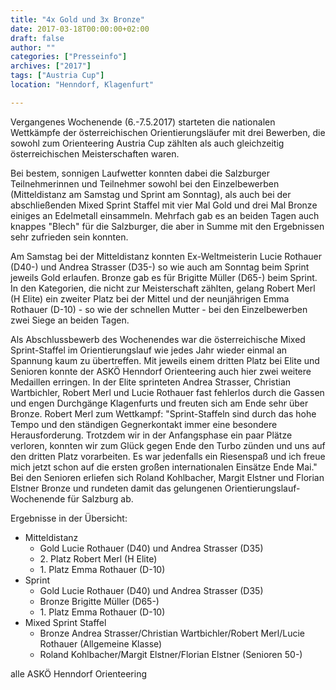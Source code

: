 ```yaml
---
title: "4x Gold und 3x Bronze"
date: 2017-03-18T00:00:00+02:00
draft: false
author: ""
categories: ["Presseinfo"]
archives: ["2017"]
tags: ["Austria Cup"]
location: "Henndorf, Klagenfurt"

---
```


Vergangenes Wochenende (6.-7.5.2017) starteten die nationalen Wettkämpfe der österreichischen Orientierungsläufer mit drei Bewerben, die sowohl zum Orienteering Austria Cup zählten als auch gleichzeitig österreichischen Meisterschaften waren.

<!--more-->

Bei bestem, sonnigen  Laufwetter konnten dabei die Salzburger Teilnehmerinnen und Teilnehmer sowohl  bei den Einzelbewerben (Mitteldistanz am Samstag und Sprint am Sonntag), als auch bei der abschließenden Mixed Sprint Staffel mit vier Mal Gold und drei Mal Bronze einiges an Edelmetall einsammeln. Mehrfach gab es an  beiden Tagen auch knappes "Blech" für die Salzburger, die aber in Summe mit den  Ergebnissen sehr zufrieden sein konnten.

Am Samstag bei der Mitteldistanz konnten Ex-Weltmeisterin Lucie Rothauer (D40-) und Andrea Strasser (D35-) so wie auch am Sonntag beim Sprint jeweils Gold  erlaufen. Bronze gab es für Brigitte Müller (D65-) beim Sprint. In den Kategorien, die nicht zur Meisterschaft zählten, gelang Robert Merl (H  Elite) ein zweiter Platz bei der Mittel und der neunjährigen Emma Rothauer (D-10) - so wie der schnellen Mutter - bei den Einzelbewerben zwei Siege an beiden Tagen.

Als Abschlussbewerb des Wochenendes war die österreichische Mixed  Sprint-Staffel im Orientierungslauf wie jedes Jahr wieder einmal an Spannung  kaum zu übertreffen. Mit jeweils einem dritten Platz bei Elite und  Senioren konnte der ASKÖ Henndorf Orienteering auch hier zwei weitere  Medaillen erringen. In der Elite sprinteten Andrea Strasser, Christian  Wartbichler, Robert Merl und Lucie Rothauer fast fehlerlos durch die  Gassen und engen Durchgänge Klagenfurts und freuten sich am Ende sehr über  Bronze. Robert Merl zum Wettkampf: "Sprint-Staffeln sind durch das hohe  Tempo und den ständigen Gegnerkontakt immer eine besondere Herausforderung. Trotzdem  wir in der Anfangsphase ein paar Plätze verloren, konnten wir zum Glück  gegen Ende den Turbo zünden und uns auf den dritten Platz vorarbeiten. Es  war jedenfalls ein Riesenspaß und ich freue mich jetzt schon auf die ersten  großen internationalen Einsätze Ende Mai." Bei den Senioren erliefen sich  Roland Kohlbacher, Margit Elstner und Florian Elstner Bronze und rundeten damit das gelungenen Orientierungslauf-Wochenende für Salzburg ab.

Ergebnisse in der Übersicht:

* Mitteldistanz
  * Gold Lucie Rothauer (D40) und Andrea Strasser (D35)
  * 2\. Platz Robert Merl (H Elite)
  * 1\. Platz Emma Rothauer (D-10)
* Sprint
  * Gold Lucie Rothauer (D40) und Andrea Strasser (D35)
  * Bronze  Brigitte Müller (D65-)
  * 1\. Platz Emma Rothauer (D-10)
* Mixed Sprint Staffel
  * Bronze Andrea Strasser/Christian Wartbichler/Robert Merl/Lucie Rothauer (Allgemeine Klasse)
  * Roland Kohlbacher/Margit  Elstner/Florian Elstner (Senioren 50-)

alle ASKÖ Henndorf Orienteering
